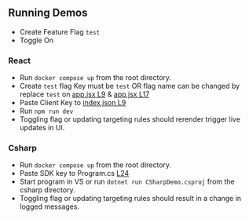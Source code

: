 ## Running Demos

- Create Feature Flag `test`
- Toggle On

### React

- Run `docker compose up` from the root directory.
- Create `test` flag Key must be `test` OR flag name can be changed by replace `test` on [app.jsx L9](https://github.com/jeffrey-vang/FeatBit-JV/blob/e49d9d3bb583ebb3dafe03a8c8d95b0a733aff39/demos/react/src/App.jsx#L9) & [app.jsx L17](https://github.com/jeffrey-vang/FeatBit-JV/blob/e49d9d3bb583ebb3dafe03a8c8d95b0a733aff39/demos/react/src/App.jsx#L17)
- Paste Client Key to [index.json L9](https://github.com/jeffrey-vang/FeatBit-JV/blob/e49d9d3bb583ebb3dafe03a8c8d95b0a733aff39/demos/react/src/main.jsx#L9)
- Run `npm run dev`
- Toggling flag or updating targeting rules should rerender trigger live updates in UI.

### Csharp
- Run `docker compose up` from the root directory.
- Paste SDK key to Program.cs [L24](https://github.com/jeffrey-vang/FeatBit-JV/blob/e49d9d3bb583ebb3dafe03a8c8d95b0a733aff39/demos/csharp/Program.cs#L24)
- Start program in VS or run `dotnet run CSharpDemo.csproj` from the csharp directory.
- Toggling flag or updating targeting rules should result in a change in logged messages.

